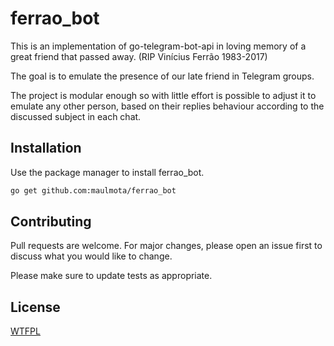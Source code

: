 # ferrao_bot

This is an implementation of go-telegram-bot-api in loving memory of a great friend that passed away. (RIP Vinícius Ferrão 1983-2017)

The goal is to emulate the presence of our late friend in Telegram groups.

The project is modular enough so with little effort is possible to adjust it to emulate any other person, based on their replies behaviour according to the discussed subject in each chat.

## Installation

Use the package manager to install ferrao_bot.

```bash
go get github.com:maulmota/ferrao_bot
```

## Contributing
Pull requests are welcome. For major changes, please open an issue first to discuss what you would like to change.

Please make sure to update tests as appropriate.

## License
[WTFPL](http://www.wtfpl.net/)

